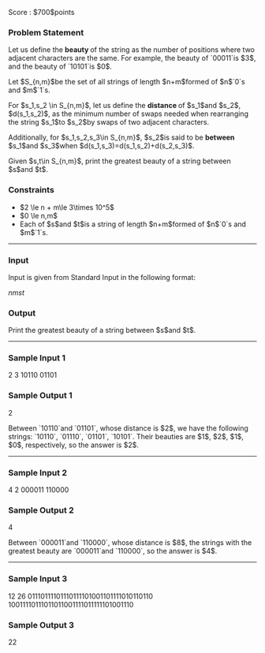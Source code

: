 
<div>

<span>

<span>

<p>
Score : $700$points
</p>

<div>

<section>

### **Problem Statement**

<p>
Let us define the 
<strong>
beauty
</strong>
of the string as the number of positions where two adjacent characters are the same.
For example, the beauty of `00011`is $3$, and the beauty of `10101`is $0$.
</p>

<p>
Let $S_{n,m}$be the set of all strings of length $n+m$formed of $n$`0`s and $m$`1`s.
</p>

<p>
For $s_1,s_2 \in S_{n,m}$, let us define the 
<strong>
distance
</strong>
of $s_1$and $s_2$, $d(s_1,s_2)$, as the minimum number of swaps needed when rearranging the string $s_1$to $s_2$by swaps of two adjacent characters.
</p>

<p>
Additionally, for $s_1,s_2,s_3\in S_{n,m}$, $s_2$is said to be 
<strong>
between
</strong>
$s_1$and $s_3$when $d(s_1,s_3)=d(s_1,s_2)+d(s_2,s_3)$.
</p>

<p>
Given $s,t\in S_{n,m}$, print the greatest beauty of a string between $s$and $t$.
</p>

</section>

</div>

<div>

<section>

### **Constraints**

<ul>

<li>
$2 \le n + m\le 3\times 10^5$
</li>

<li>
$0 \le n,m$
</li>

<li>
Each of $s$and $t$is a string of length $n+m$formed of $n$`0`s and $m$`1`s.
</li>

</ul>

</section>

</div>

---

<div>

<div>

<section>

### **Input**

<p>
Input is given from Standard Input in the following format:
</p>

<div>

$n$$m$$s$$t$
</div>

</section>

</div>

<div>

<section>

### **Output**

<p>
Print the greatest beauty of a string between $s$and $t$.
</p>

</section>

</div>

</div>

---

<div>

<section>

### **Sample Input 1**

<div>

2 3
10110
01101

</div>

</section>

</div>

<div>

<section>

### **Sample Output 1**

<div>

2

</div>

<p>
Between `10110`and `01101`, whose distance is $2$, we have the following strings: `10110`, `01110`, `01101`, `10101`.
Their beauties are $1$, $2$, $1$, $0$, respectively, so the answer is $2$.
</p>

</section>

</div>

---

<div>

<section>

### **Sample Input 2**

<div>

4 2
000011
110000

</div>

</section>

</div>

<div>

<section>

### **Sample Output 2**

<div>

4

</div>

<p>
Between `000011`and `110000`, whose distance is $8$, the strings with the greatest beauty are `000011`and `110000`, so the answer is $4$.
</p>

</section>

</div>

---

<div>

<section>

### **Sample Input 3**

<div>

12 26
01110111101110111101001101111010110110
10011110111011011001111011111101001110

</div>

</section>

</div>

<div>

<section>

### **Sample Output 3**

<div>

22

</div>

</section>

</div>

</span>

</span>

</div>
